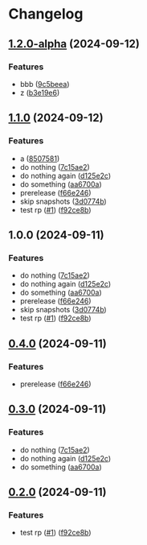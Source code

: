 # Changelog

## [1.2.0-alpha](https://github.com/kevcube/java-test/compare/kevin-test-v1.1.0...kevin-test-v1.2.0-alpha) (2024-09-12)


### Features

* bbb ([9c5beea](https://github.com/kevcube/java-test/commit/9c5beea5b5d7ebf68abe9fb1dd566ce5d17ab05e))
* z ([b3e19e6](https://github.com/kevcube/java-test/commit/b3e19e6d50f62b9b0d4bc73b42725f3a5bf1cc58))

## [1.1.0](https://github.com/kevcube/java-test/compare/kevin-test-v1.0.0...kevin-test-v1.1.0) (2024-09-12)


### Features

* a ([8507581](https://github.com/kevcube/java-test/commit/85075812d4da3c9ba904aeaf86fad5d16d8b7443))
* do nothing ([7c15ae2](https://github.com/kevcube/java-test/commit/7c15ae28a696765f190d6a1bcdbd2533d9fda7b1))
* do nothing again ([d125e2c](https://github.com/kevcube/java-test/commit/d125e2c848cb6e9c6e0adeb49c361c2fc6971c07))
* do something ([aa6700a](https://github.com/kevcube/java-test/commit/aa6700ac46031168331ee0c6177151e642f90c75))
* prerelease ([f66e246](https://github.com/kevcube/java-test/commit/f66e2467d935cb54228f09af148d4b4a246c422e))
* skip snapshots ([3d0774b](https://github.com/kevcube/java-test/commit/3d0774b15d50417a2a7647aaf0e42c5cb43d90de))
* test rp ([#1](https://github.com/kevcube/java-test/issues/1)) ([f92ce8b](https://github.com/kevcube/java-test/commit/f92ce8b4036903704de4a9e9505b54e35f0bcdfc))

## 1.0.0 (2024-09-11)


### Features

* do nothing ([7c15ae2](https://github.com/kevcube/java-test/commit/7c15ae28a696765f190d6a1bcdbd2533d9fda7b1))
* do nothing again ([d125e2c](https://github.com/kevcube/java-test/commit/d125e2c848cb6e9c6e0adeb49c361c2fc6971c07))
* do something ([aa6700a](https://github.com/kevcube/java-test/commit/aa6700ac46031168331ee0c6177151e642f90c75))
* prerelease ([f66e246](https://github.com/kevcube/java-test/commit/f66e2467d935cb54228f09af148d4b4a246c422e))
* skip snapshots ([3d0774b](https://github.com/kevcube/java-test/commit/3d0774b15d50417a2a7647aaf0e42c5cb43d90de))
* test rp ([#1](https://github.com/kevcube/java-test/issues/1)) ([f92ce8b](https://github.com/kevcube/java-test/commit/f92ce8b4036903704de4a9e9505b54e35f0bcdfc))

## [0.4.0](https://github.com/kevcube/java-test/compare/kevin-test-v0.3.0...kevin-test-v0.4.0) (2024-09-11)


### Features

* prerelease ([f66e246](https://github.com/kevcube/java-test/commit/f66e2467d935cb54228f09af148d4b4a246c422e))

## [0.3.0](https://github.com/kevcube/java-test/compare/kevin-test-v0.2.0...kevin-test-v0.3.0) (2024-09-11)


### Features

* do nothing ([7c15ae2](https://github.com/kevcube/java-test/commit/7c15ae28a696765f190d6a1bcdbd2533d9fda7b1))
* do nothing again ([d125e2c](https://github.com/kevcube/java-test/commit/d125e2c848cb6e9c6e0adeb49c361c2fc6971c07))
* do something ([aa6700a](https://github.com/kevcube/java-test/commit/aa6700ac46031168331ee0c6177151e642f90c75))

## [0.2.0](https://github.com/kevcube/java-test/compare/kevin-test-v0.1.0...kevin-test-v0.2.0) (2024-09-11)


### Features

* test rp ([#1](https://github.com/kevcube/java-test/issues/1)) ([f92ce8b](https://github.com/kevcube/java-test/commit/f92ce8b4036903704de4a9e9505b54e35f0bcdfc))

